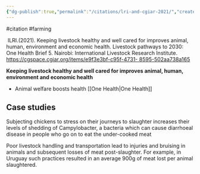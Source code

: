 ```yaml
---
{"dg-publish":true,"permalink":"/citations/lri-and-cgiar-2021/","created":"2025-10-23T17:42:44.658+01:00","updated":"2025-10-23T18:06:08.790+01:00"}
---
```


#citation #farming 

 ILRI.(2021). Keeping livestock healthy and well cared for improves animal, human, environment and economic health. Livestock pathways to 2030: One Health Brief 5. Nairobi: International Livestock Research Institute. [https://cgspace.cgiar.org/items/e9f3e3bf-c95f-4731- 8595-502aa738a165](https://cgspace.cgiar.org/items/e9f3e3bf-c95f-4731-8595-502aa738a165)

**Keeping livestock healthy and well cared for improves animal, human, environment and economic health**

- Animal welfare boosts health [[One Health\|One Health]]
## Case studies
Subjecting chickens to stress on their journeys to slaughter increases their levels of shedding of Campylobacter, a bacteria
which can cause diarrhoeal disease in people who go on to eat the under-cooked meat

Poor livestock handling and transportation lead to injuries and bruising in animals and subsequent losses of meat post-slaughter. For example, in Uruguay such practices resulted in an average 900g of meat lost per animal slaughtered.